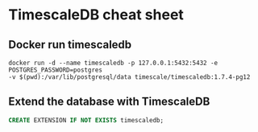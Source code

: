 # TimescaleDB cheat sheet

## Docker run timescaledb
```
docker run -d --name timescaledb -p 127.0.0.1:5432:5432 -e POSTGRES_PASSWORD=postgres 
-v $(pwd):/var/lib/postgresql/data timescale/timescaledb:1.7.4-pg12
```

## Extend the database with TimescaleDB
```SQL
CREATE EXTENSION IF NOT EXISTS timescaledb;
```

